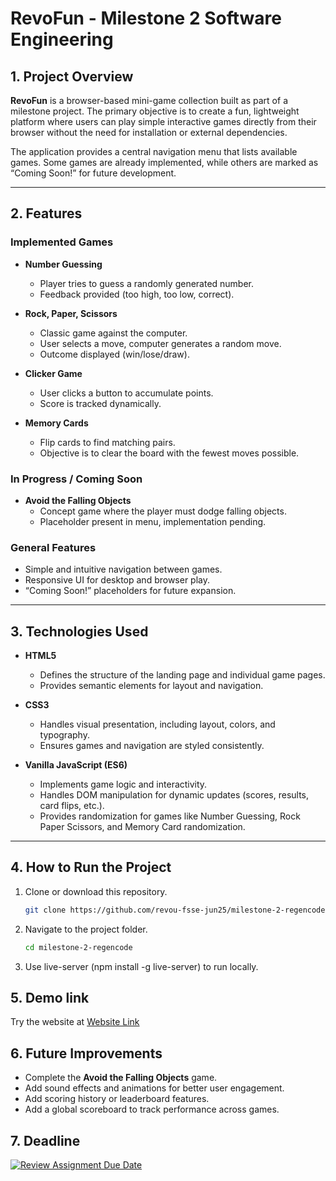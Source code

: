# RevoFun - Milestone 2 Software Engineering

## 1. Project Overview  
**RevoFun** is a browser-based mini-game collection built as part of a milestone project. The primary objective is to create a fun, lightweight platform where users can play simple interactive games directly from their browser without the need for installation or external dependencies.  

The application provides a central navigation menu that lists available games. Some games are already implemented, while others are marked as “Coming Soon!” for future development.  

---

## 2. Features  

### Implemented Games  
- **Number Guessing**  
  - Player tries to guess a randomly generated number.  
  - Feedback provided (too high, too low, correct).  

- **Rock, Paper, Scissors**  
  - Classic game against the computer.  
  - User selects a move, computer generates a random move.  
  - Outcome displayed (win/lose/draw).  

- **Clicker Game**  
  - User clicks a button to accumulate points.  
  - Score is tracked dynamically.  

- **Memory Cards**  
  - Flip cards to find matching pairs.  
  - Objective is to clear the board with the fewest moves possible.  

### In Progress / Coming Soon  
- **Avoid the Falling Objects**  
  - Concept game where the player must dodge falling objects.  
  - Placeholder present in menu, implementation pending.  

### General Features  
- Simple and intuitive navigation between games.  
- Responsive UI for desktop and browser play.  
- “Coming Soon!” placeholders for future expansion.  

---

## 3. Technologies Used  

- **HTML5**  
  - Defines the structure of the landing page and individual game pages.  
  - Provides semantic elements for layout and navigation.  

- **CSS3**  
  - Handles visual presentation, including layout, colors, and typography.  
  - Ensures games and navigation are styled consistently.  

- **Vanilla JavaScript (ES6)**  
  - Implements game logic and interactivity.  
  - Handles DOM manipulation for dynamic updates (scores, results, card flips, etc.).  
  - Provides randomization for games like Number Guessing, Rock Paper Scissors, and Memory Card randomization.  

---

## 4. How to Run the Project  

1. Clone or download this repository.  
   ```bash
   git clone https://github.com/revou-fsse-jun25/milestone-2-regencode.git
   ```
2. Navigate to the project folder.
    ```bash
    cd milestone-2-regencode
    ```
3. Use live-server (npm install -g live-server) to run locally.


## 5. Demo link
Try the website at [Website Link](https://revou-fsse-jun25.github.io/milestone-2-regencode/)


## 6. Future Improvements  

- Complete the **Avoid the Falling Objects** game.  
- Add sound effects and animations for better user engagement.  
- Add scoring history or leaderboard features.  
- Add a global scoreboard to track performance across games.  

## 7. Deadline
[![Review Assignment Due Date](https://classroom.github.com/assets/deadline-readme-button-22041afd0340ce965d47ae6ef1cefeee28c7c493a6346c4f15d667ab976d596c.svg)](https://classroom.github.com/a/pUNCiVii)
